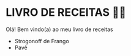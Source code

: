 # LIVRO DE RECEITAS :woman_cook:

Olá! Bem vindo(a) ao meu livro de receitas

- Strogonoff de Frango
- Pavê
